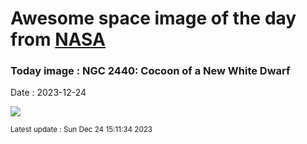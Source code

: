 
# Awesome space image of the day from [NASA](https://api.nasa.gov/)

### Today image : NGC 2440: Cocoon of a New White Dwarf
Date : 2023-12-24

![](https://apod.nasa.gov/apod/image/2312/ngc2440e_hst_960.jpg)

<small>Latest update : Sun Dec 24 15:11:34 2023</small>
        